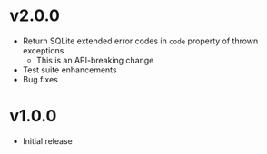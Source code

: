 # v2.0.0

- Return SQLite extended error codes in `code` property of thrown exceptions
  - This is an API-breaking change
- Test suite enhancements
- Bug fixes

# v1.0.0

- Initial release
